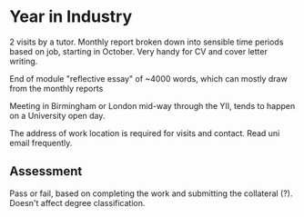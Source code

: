 # Year in Industry

2 visits by a tutor. Monthly report broken down into sensible time periods based on job, starting in October. Very handy for CV and cover letter writing.

End of module "reflective essay" of ~4000 words, which can mostly draw from the monthly reports

Meeting in Birmingham or London mid-way through the YII, tends to happen on a University open day.

The address of work location is required for visits and contact. Read uni email frequently.

## Assessment
Pass or fail, based on completing the work and submitting the collateral (?). Doesn't affect degree classification.
